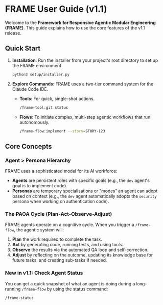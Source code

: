 # FRAME User Guide (v1.1)

Welcome to the **Framework for Responsive Agentic Modular Engineering (FRAME)**. This guide explains how to use the core features of the v1.1 release.

## Quick Start

1.  **Installation**: Run the installer from your project's root directory to set up the FRAME environment.
    ```bash
    python3 setup/installer.py
    ```

2.  **Explore Commands**: FRAME uses a two-tier command system for the Claude Code IDE.
    -   **Tools**: For quick, single-shot actions.
        ```bash
        /frame-tool:git status 
        ```
    -   **Flows**: To initiate complex, multi-step agentic workflows that run autonomously.
        ```bash
        /frame-flow:implement --story=STORY-123
        ```

## Core Concepts

### Agent > Persona Hierarchy
FRAME uses a sophisticated model for its AI workforce:
-   **Agents** are persistent roles with specific goals (e.g., the `dev` agent's goal is to implement code).
-   **Personas** are temporary specialisations or "modes" an agent can adopt based on context (e.g., the `dev` agent automatically adopts the `security` persona when working on authentication code).

### The PAOA Cycle (Plan-Act-Observe-Adjust)
FRAME agents operate on a cognitive cycle. When you trigger a `/frame-flow`, the agentic system will:
1.  **Plan** the work required to complete the task.
2.  **Act** by generating code, running tests, and using tools.
3.  **Observe** the results via the automated QA loop and self-correction.
4.  **Adjust** by reflecting on the outcome, updating its knowledge base for future tasks, and creating sub-tasks if needed.

### New in v1.1: Check Agent Status
You can get a quick snapshot of what an agent is doing during a long-running `/frame-flow` by using the status command:
```bash
/frame-status
```
